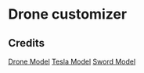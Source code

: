 # Drone customizer

## Credits

[Drone Model](https://sketchfab.com/3d-models/drone-ce248709dea64ec1844e8dd9b614f7c0)
[Tesla Model](https://sketchfab.com/3d-models/tesla-model-s-1360e3cf7323487eaba8ce94279229b6)
[Sword Model](https://sketchfab.com/3d-models/starpiercer-sword-65443aa820d94d5288e3cfbdf98a3e54)